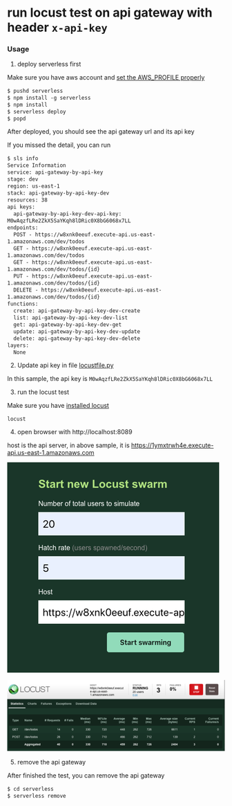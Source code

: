 # run locust test on api gateway with header `x-api-key`

### Usage

1. deploy serverless first

Make sure you have aws account and [set the AWS_PROFILE properly](https://docs.aws.amazon.com/cli/latest/userguide/cli-chap-configure.html)

```
$ pushd serverless
$ npm install -g serverless
$ npm install
$ serverless deploy
$ popd
```

After deployed, you should see the api gateway url and its api key

If you missed the detail, you can run

```
$ sls info
Service Information
service: api-gateway-by-api-key
stage: dev
region: us-east-1
stack: api-gateway-by-api-key-dev
resources: 38
api keys:
  api-gateway-by-api-key-dev-api-key: M0wAqzfLRe2ZkX5SaYKqh8lDRic0X8bG6068x7LL
endpoints:
  POST - https://w8xnk0eeuf.execute-api.us-east-1.amazonaws.com/dev/todos
  GET - https://w8xnk0eeuf.execute-api.us-east-1.amazonaws.com/dev/todos
  GET - https://w8xnk0eeuf.execute-api.us-east-1.amazonaws.com/dev/todos/{id}
  PUT - https://w8xnk0eeuf.execute-api.us-east-1.amazonaws.com/dev/todos/{id}
  DELETE - https://w8xnk0eeuf.execute-api.us-east-1.amazonaws.com/dev/todos/{id}
functions:
  create: api-gateway-by-api-key-dev-create
  list: api-gateway-by-api-key-dev-list
  get: api-gateway-by-api-key-dev-get
  update: api-gateway-by-api-key-dev-update
  delete: api-gateway-by-api-key-dev-delete
layers:
  None
```
2. Update api key in file [locustfile.py](locustfile.py)

In this sample, the api key is `M0wAqzfLRe2ZkX5SaYKqh8lDRic0X8bG6068x7LL`

3. run the locust test

Make sure you have [installed locust](https://docs.locust.io/en/stable/installation.html)

```
locust
```

4. open browser with http://localhost:8089

host is the api server, in above sample, it is https://1ymxtrwh4e.execute-api.us-east-1.amazonaws.com

![](images/header-1.png)

![](images/header-2.png)

5. remove the api gateway

After finished the test, you can remove the api gateway

```
$ cd serverless
$ serverless remove
```
